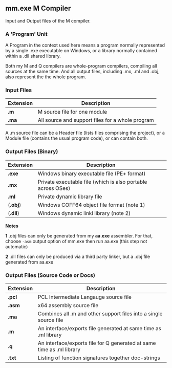 ## mm.exe M Compiler

Input and Output files of the M compiler.

### A 'Program' Unit

A Program in the context used here means a program normally represented by a single .exe executable on Windows, or a library normally contained within a .dll shared library.

Both my M and Q compilers are whole-program compilers, compiling all sources at the same time. And all output files, including .mx, .ml and .obj, also represent the the whole program.

### Input Files

Extension | Description
---  | ---
**.m** | M source file for one module
**.ma** | All source and support files for a whole program

A .m source file can be a Header file (lists files comprising the project), or a Module file (contains the usual program code), or can contain both.

### Output Files (Binary)

Extension | Description
---  | ---
**.exe** | Windows binary executable file (PE+ format)
**.mx** | Private executable file (which is also portable across OSes)
**.ml** | Private dynamic library file
(**.obj**) | Windows COFF64 object file format (note 1)
(**.dll**) | Windows dynamic linkl library (note 2)

**Notes**

**1** .obj files can only be generated from my **aa.exe** assembler. For that, choose `-asm` output option of mm.exe then run aa.exe (this step not automatic)

**2** .dll files can only be produced via a third party linker, but a .obj file generated from aa.exe

### Output Files (Source Code or Docs)

Extension | Description
---  | ---
**.pcl** | PCL Intermediate Langauge source file
**.asm** | x64 assembly source file
**.ma** | Combines all .m and other support files into a single source file
**.m** | An interface/exports file generated at same time as .ml library
**.q** | An interface/exports file for Q generated at same time as .ml library
**.txt** | Listing of function signatures together doc-strings


